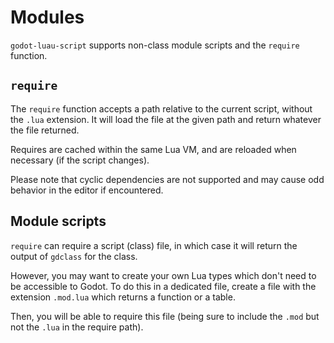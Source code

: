 # Modules

`godot-luau-script` supports non-class module scripts and the `require`
function.

## `require`

The `require` function accepts a path relative to the current script, without
the `.lua` extension. It will load the file at the given path and return
whatever the file returned.

Requires are cached within the same Lua VM, and are reloaded when necessary (if
the script changes).

Please note that cyclic dependencies are not supported and may cause odd
behavior in the editor if encountered.

## Module scripts

`require` can require a script (class) file, in which case it will return the
output of `gdclass` for the class.

However, you may want to create your own Lua types which don't need to be
accessible to Godot. To do this in a dedicated file, create a file with the
extension `.mod.lua` which returns a function or a table.

Then, you will be able to require this file (being sure to include the `.mod`
but not the `.lua` in the require path).
